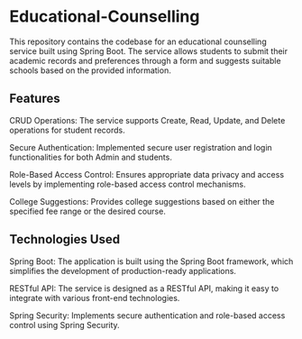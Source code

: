 # Educational-Counselling
This repository contains the codebase for an educational counselling service built using Spring Boot. The service allows students to submit their academic records and preferences through a form and suggests suitable schools based on the provided information.

## Features
CRUD Operations: The service supports Create, Read, Update, and Delete operations for student records.

Secure Authentication: Implemented secure user registration and login functionalities for both Admin and students.

Role-Based Access Control: Ensures appropriate data privacy and access levels by implementing role-based access control mechanisms.

College Suggestions: Provides college suggestions based on either the specified fee range or the desired course.

## Technologies Used
Spring Boot: The application is built using the Spring Boot framework, which simplifies the development of production-ready applications.

RESTful API: The service is designed as a RESTful API, making it easy to integrate with various front-end technologies.

Spring Security: Implements secure authentication and role-based access control using Spring Security.
